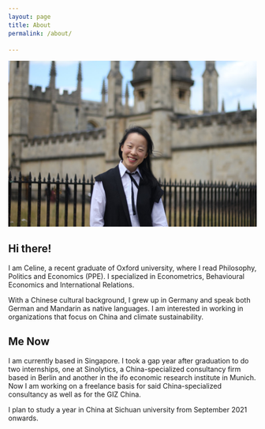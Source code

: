 ```yaml
---
layout: page
title: About
permalink: /about/

---
```

![profile pic](../assets/img/profile.jpg)

## Hi there!

I am Celine, a recent graduate of Oxford university, where I read Philosophy, Politics and Economics (PPE). I specialized in Econometrics, Behavioural Economics and International Relations.

With a Chinese cultural background, I grew up in Germany and speak both German and Mandarin as native languages. I am interested in working in organizations that focus on China and climate sustainability. 

## Me Now

I am currently based in Singapore. I took a gap year after graduation to do two internships, one at Sinolytics, a China-specialized consultancy firm based in Berlin and another in the ifo economic research institute in Munich. Now I am working on a freelance basis for said China-specialized consultancy as well as for the GIZ China.

I plan to study a year in China at Sichuan university from September 2021 onwards.

